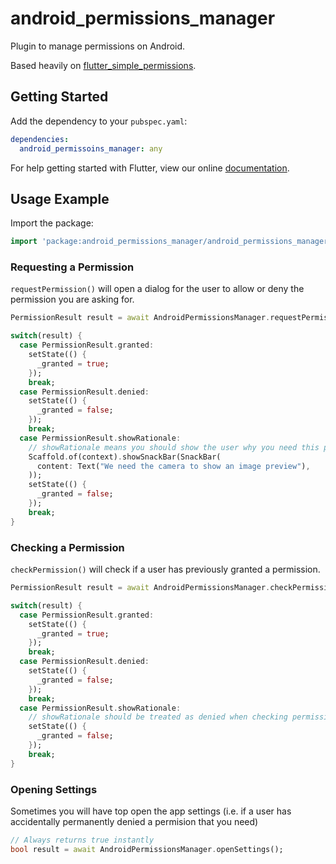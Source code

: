 # android_permissions_manager

Plugin to manage permissions on Android.

Based heavily on [flutter_simple_permissions](https://github.com/Ethras/flutter_simple_permissions).


## Getting Started
Add the dependency to your `pubspec.yaml`:
```yaml
dependencies:
  android_permissoins_manager: any
```

For help getting started with Flutter, view our online
[documentation](https://flutter.io/).

## Usage Example
Import the package:
```dart
import 'package:android_permissions_manager/android_permissions_manager.dart'
```

### Requesting a Permission
`requestPermission()` will open a dialog for the user to allow or deny the permission you are asking for.
```dart
PermissionResult result = await AndroidPermissionsManager.requestPermission(PermissionType.CAMERA);

switch(result) {
  case PermissionResult.granted:
    setState(() {
      _granted = true;
    });
    break;
  case PermissionResult.denied:
    setState(() {
      _granted = false;
    });
    break;
  case PermissionResult.showRationale:
    // showRationale means you should show the user why you need this permission
    Scaffold.of(context).showSnackBar(SnackBar(
      content: Text("We need the camera to show an image preview"),
    ));
    setState(() {
      _granted = false;
    });
    break;
}
```

### Checking a Permission
`checkPermission()` will check if a user has previously granted a permission.
```dart
PermissionResult result = await AndroidPermissionsManager.checkPermission(PermissionType.CAMERA);

switch(result) {
  case PermissionResult.granted:
    setState(() {
      _granted = true;
    });
    break;
  case PermissionResult.denied:
    setState(() {
      _granted = false;
    });
    break;
  case PermissionResult.showRationale:
    // showRationale should be treated as denied when checking permissions
    setState(() {
      _granted = false;
    });
    break;
}
```

### Opening Settings
Sometimes you will have top open the app settings (i.e. if a user has accidentally permanently denied a permision that you need)
```dart
// Always returns true instantly
bool result = await AndroidPermissionsManager.openSettings();
```
